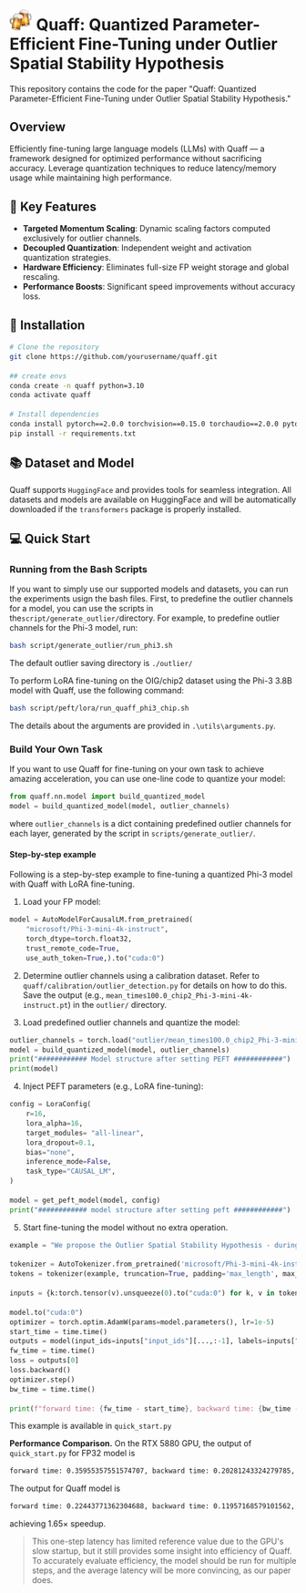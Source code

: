 # <img src="figures/beers.png" width="40"> Quaff: Quantized Parameter-Efficient Fine-Tuning under Outlier Spatial Stability Hypothesis

This repository contains the code for the paper "Quaff: Quantized Parameter-Efficient Fine-Tuning under Outlier Spatial Stability Hypothesis."

## Overview
Efficiently fine-tuning large language models (LLMs) with Quaff — a framework designed for optimized performance without sacrificing accuracy. Leverage quantization techniques to reduce latency/memory usage while maintaining high performance.

## 🚀 Key Features
- **Targeted Momentum Scaling**: Dynamic scaling factors computed exclusively for outlier channels.
- **Decoupled Quantization**: Independent weight and activation quantization strategies.
- **Hardware Efficiency**: Eliminates full-size FP weight storage and global rescaling.
- **Performance Boosts**: Significant speed improvements without accuracy loss.


## 🔧 Installation

```bash
# Clone the repository
git clone https://github.com/yourusername/quaff.git

## create envs
conda create -n quaff python=3.10
conda activate quaff

# Install dependencies
conda install pytorch==2.0.0 torchvision==0.15.0 torchaudio==2.0.0 pytorch-cuda=11.8 -c pytorch -c nvidia
pip install -r requirements.txt
```

## 📚 Dataset and Model
Quaff supports ```HuggingFace``` and provides tools for seamless integration. All datasets and models are available on HuggingFace and will be automatically downloaded if the ```transformers``` package is properly installed.

## 💻 Quick Start

### Running from the Bash Scripts
If you want to simply use our supported models and datasets, you can run the experiments usign the bash files. 
First, to predefine the outlier channels for a model, you can use the scripts in the```script/generate_outlier/```directory. For example, to predefine outlier channels for the Phi-3 model, run:
```bash
bash script/generate_outlier/run_phi3.sh
```
The default outlier saving directory is ```./outlier/```

To perform LoRA fine-tuning on the OIG/chip2 dataset using the Phi-3 3.8B model with Quaff, use the following command:
```bash
bash script/peft/lora/run_quaff_phi3_chip.sh
```

The details about the arguments are provided in ```.\utils\arguments.py```.

### Build Your Own Task
If you want to use Quaff for fine-tuning on your own task to achieve amazing acceleration, you can use one-line code to quantize your model:

```python
from quaff.nn.model import build_quantized_model
model = build_quantized_model(model, outlier_channels)
```
where ```outlier_channels``` is a dict containing predefined outlier channels for each layer, generated by the script in ```scripts/generate_outlier/```. 

#### Step-by-step example
Following is a step-by-step example to fine-tuning a quantized Phi-3 model with Quaff with LoRA fine-tuning. 

1. Load your FP model:

```python
model = AutoModelForCausalLM.from_pretrained(
    "microsoft/Phi-3-mini-4k-instruct", 
    torch_dtype=torch.float32,
    trust_remote_code=True,
    use_auth_token=True,).to("cuda:0")
```

2. Determine outlier channels using a calibration dataset. Refer to ```quaff/calibration/outlier_detection.py```  for details on how to do this. Save the output (e.g., ```mean_times100.0_chip2_Phi-3-mini-4k-instruct.pt```) in the ```outlier/``` directory.

3. Load predefined outlier channels and quantize the model:
```python
outlier_channels = torch.load("outlier/mean_times100.0_chip2_Phi-3-mini-4k-instruct.pt")
model = build_quantized_model(model, outlier_channels)
print("############ Model structure after setting PEFT ############")
print(model)
```

4. Inject PEFT parameters (e.g., LoRA fine-tuning):
```python
config = LoraConfig(
    r=16,
    lora_alpha=16,
    target_modules= "all-linear",
    lora_dropout=0.1,
    bias="none",
    inference_mode=False,
    task_type="CAUSAL_LM",
)

model = get_peft_model(model, config)
print("############ model structure after setting peft ############")
```

5. Start fine-tuning the model without no extra operation. 
```python
example = "We propose the Outlier Spatial Stability Hypothesis - during fine-tuning, activation outlier channels maintain stable spatial positions across training iterations. Based on this observation, Quaff enables efficient LLM adaptation through: 1. Targeted Momentum Scaling: Dynamic scaling factors computed exclusively for stable outlier channels. 2. Decoupled Quantization: Separate weight and activation quantization strategies. 3. Hardware Efficiency: Eliminates full-size full-precision weight storage and global rescaling"

tokenizer = AutoTokenizer.from_pretrained('microsoft/Phi-3-mini-4k-instruct')
tokens = tokenizer(example, truncation=True, padding='max_length', max_length=512)

inputs = {k:torch.tensor(v).unsqueeze(0).to("cuda:0") for k, v in tokens.items()}

model.to("cuda:0")
optimizer = torch.optim.AdamW(params=model.parameters(), lr=1e-5)
start_time = time.time()
outputs = model(input_ids=inputs["input_ids"][...,:-1], labels=inputs["input_ids"][...,1:])
fw_time = time.time()
loss = outputs[0]
loss.backward()
optimizer.step()
bw_time = time.time()

print(f"forward time: {fw_time - start_time}, backward time: {bw_time - fw_time}, all time {bw_time - start_time}")
```

This example is available in ```quick_start.py```

**Performance Comparison.**
On the RTX 5880 GPU, the output of ```quick_start.py``` for FP32 model is 
```bash
forward time: 0.35955357551574707, backward time: 0.20281243324279785, all time 0.5623660087585449
```
The output for Quaff model is 
```bash
forward time: 0.22443771362304688, backward time: 0.11957168579101562, all time 0.3440093994140625
```
achieving $1.65 \times$ speedup.

> This one-step latency has limited reference value due to the GPU's slow startup, but it still provides some insight into efficiency of Quaff. To accurately evaluate efficiency, the model should be run for multiple steps, and the average latency will be more convincing, as our paper does.

